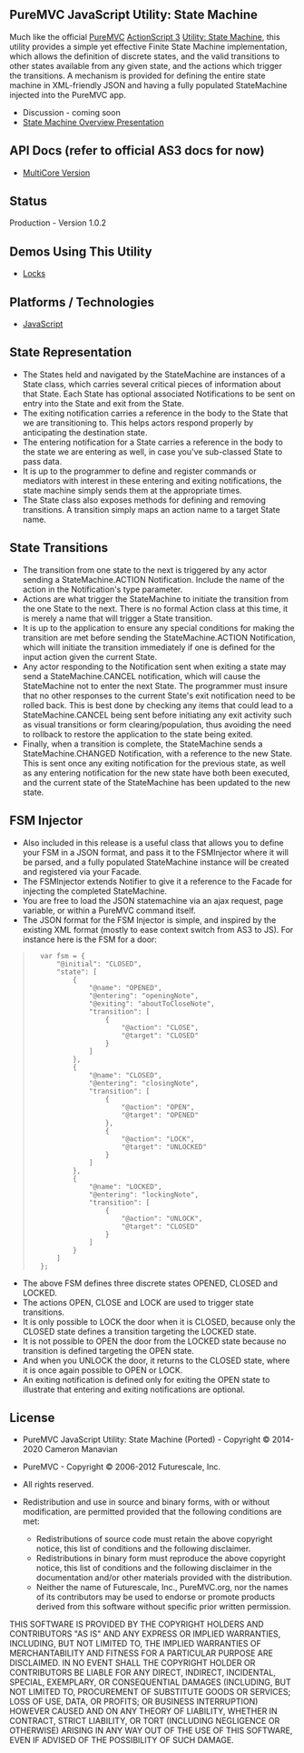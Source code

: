 ## PureMVC JavaScript Utility: State Machine

Much like the official [PureMVC](http://puremvc.github.com/) [ActionScript 3](https://github.com/PureMVC/puremvc-as3-standard-framework/wiki) [Utility: State Machine](https://github.com/PureMVC/puremvc-as3-util-statemachine/wiki), this utility provides a simple yet effective Finite State Machine implementation, which allows the definition of discrete states, and the valid transitions to other states available from any given state, and the actions which trigger the transitions. A mechanism is provided for defining the entire state machine in XML-friendly JSON and having a fully populated StateMachine injected into the PureMVC app.

* Discussion - coming soon
* [State Machine Overview Presentation](http://puremvc.tv/#P003/)

## API Docs (refer to official AS3 docs for now)
* [MultiCore Version](http://darkstar.puremvc.org/content_header.html?url=http://puremvc.org/pages/docs/AS3/Utility_AS3_StateMachine/asdoc-multicore/&desc=PureMVC%20MultiCore%20Docs%20AS3%20Utility:%20State%20Machine)

## Status
Production - Version 1.0.2

## Demos Using This Utility
* [Locks](https://github.com/camsjams/puremvc-js-util-statemachine-demo-locks/wiki)

## Platforms / Technologies
* [JavaScript](http://en.wikipedia.org/wiki/JavaScript)

## State Representation
* The States held and navigated by the StateMachine are instances of a State class, which carries several critical pieces of information about that State. Each State has optional associated Notifications to be sent on entry into the State and exit from the State. 
* The exiting notification carries a reference in the body to the State that we are transitioning to. This helps actors respond properly by anticipating the destination state. 
* The entering notification for a State carries a reference in the body to the state we are entering as well, in case you've sub-classed State to pass data.    
* It is up to the programmer to define and register commands or mediators with interest in these entering and exiting notifications, the state machine simply sends them at the appropriate times.
* The State class also exposes methods for defining and removing transitions. A transition simply maps an action name to a target State name. 
    
## State Transitions
* The transition from one state to the next is triggered by any actor sending a StateMachine.ACTION Notification. Include the name of the action in the Notification's type parameter.   
* Actions are what trigger the StateMachine to initiate the transition from the one State to the next. There is no formal Action class at this time, it is merely a name that will trigger a State transition.
* It is up to the application to ensure any special conditions for making the transition are met before sending the StateMachine.ACTION Notification, which will initiate the transition immediately if one is defined for the input action given the current State.  
* Any actor responding to the Notification sent when exiting a state may send a StateMachine.CANCEL notification, which will cause the StateMachine not to enter the next State.  The programmer  must insure that no other responses to the current State's exit notification need to be rolled back. This is best done by checking any items that could lead to a StateMachine.CANCEL being sent before initiating any exit activity such as visual transitions or form clearing/population, thus avoiding the need to rollback to restore the application to the state being exited.  
* Finally, when a transition is complete, the StateMachine sends a StateMachine.CHANGED Notification, with a reference to the new State. This is sent once any exiting notification for the previous state, as well as any entering notification for the new state have both been executed, and the current state of the StateMachine has been updated to the new state.
     
## FSM Injector
 * Also included in this release is a useful class that allows you to define your FSM in a JSON format, and pass it to the FSMInjector where it will be parsed, and a fully populated StateMachine instance will be created and registered via your Facade. 
* The FSMInjector extends Notifier to give it a reference to the Facade for injecting the completed StateMachine.
* You are free to load the JSON statemachine via an ajax request, page variable, or within a PureMVC command itself.
* The JSON format for the FSM Injector is simple, and inspired by the existing XML format (mostly to ease context switch from AS3 to JS). For instance here is the FSM for a door:

>  		var fsm = {
>  			"@initial": "CLOSED",
>  			"state": [
>  				{
>  					"@name": "OPENED",
>  					"@entering": "openingNote",
>  					"@exiting": "aboutToCloseNote",
>  					"transition": [
>  						{
>  							"@action": "CLOSE",
>  							"@target": "CLOSED"
>  						}
>  					]
>  				},
>  				{
>  					"@name": "CLOSED",
>  					"@entering": "closingNote",
>  					"transition": [
>  						{
>  							"@action": "OPEN",
>  							"@target": "OPENED"
>  						},
>  						{
>  							"@action": "LOCK",
>  							"@target": "UNLOCKED"
>  						}
>  					]
>  				},
>  				{
>  					"@name": "LOCKED",
>  					"@entering": "lockingNote",
>  					"transition": [
>  						{
>  							"@action": "UNLOCK",
>  							"@target": "CLOSED"
>  						}
>  					]
>  				}
>  			]
>  		};

* The above FSM defines three discrete states OPENED, CLOSED and LOCKED. 
* The actions OPEN, CLOSE and LOCK are used to trigger state transitions. 
* It is only possible to LOCK the door when it is CLOSED, because only the CLOSED state defines a transition targeting the LOCKED state.
* It is not possible to OPEN the door from the LOCKED state because no transition is defined targeting the OPEN state. 
* And when you UNLOCK the door, it returns to the CLOSED state, where it is once again possible to OPEN or LOCK.
* An exiting notification is defined only for exiting the OPEN state to illustrate that entering and exiting notifications are optional.

## License
* PureMVC JavaScript Utility: State Machine (Ported) - Copyright © 2014-2020 Cameron Manavian
* PureMVC - Copyright © 2006-2012 Futurescale, Inc.
* All rights reserved.

* Redistribution and use in source and binary forms, with or without modification, are permitted provided that the following conditions are met:

  * Redistributions of source code must retain the above copyright notice, this list of conditions and the following disclaimer.
  * Redistributions in binary form must reproduce the above copyright notice, this list of conditions and the following disclaimer in the documentation and/or other materials provided with the distribution.
  * Neither the name of Futurescale, Inc., PureMVC.org, nor the names of its contributors may be used to endorse or promote products derived from this software without specific prior written permission.

THIS SOFTWARE IS PROVIDED BY THE COPYRIGHT HOLDERS AND CONTRIBUTORS "AS IS" AND ANY EXPRESS OR IMPLIED WARRANTIES, INCLUDING, BUT NOT LIMITED TO, THE IMPLIED WARRANTIES OF MERCHANTABILITY AND FITNESS FOR A PARTICULAR PURPOSE ARE DISCLAIMED. IN NO EVENT SHALL THE COPYRIGHT HOLDER OR CONTRIBUTORS BE LIABLE FOR ANY DIRECT, INDIRECT, INCIDENTAL, SPECIAL, EXEMPLARY, OR CONSEQUENTIAL DAMAGES (INCLUDING, BUT NOT LIMITED TO, PROCUREMENT OF SUBSTITUTE GOODS OR SERVICES; LOSS OF USE, DATA, OR PROFITS; OR BUSINESS INTERRUPTION) HOWEVER CAUSED AND ON ANY THEORY OF LIABILITY, WHETHER IN CONTRACT, STRICT LIABILITY, OR TORT (INCLUDING NEGLIGENCE OR OTHERWISE) ARISING IN ANY WAY OUT OF THE USE OF THIS SOFTWARE, EVEN IF ADVISED OF THE POSSIBILITY OF SUCH DAMAGE.